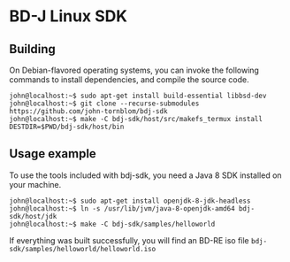 # BD-J Linux SDK

## Building
On Debian-flavored operating systems, you can invoke the following commands to
install dependencies, and compile the source code.

```console
john@localhost:~$ sudo apt-get install build-essential libbsd-dev
john@localhost:~$ git clone --recurse-submodules https://github.com/john-tornblom/bdj-sdk
john@localhost:~$ make -C bdj-sdk/host/src/makefs_termux install DESTDIR=$PWD/bdj-sdk/host/bin
```

## Usage example
To use the tools included with bdj-sdk, you need a Java 8 SDK installed on your machine.

```console
john@localhost:~$ sudo apt-get install openjdk-8-jdk-headless
john@localhost:~$ ln -s /usr/lib/jvm/java-8-openjdk-amd64 bdj-sdk/host/jdk
john@localhost:~$ make -C bdj-sdk/samples/helloworld
```
If everything was built successfully, you will find an BD-RE iso file
`bdj-sdk/samples/helloworld/helloworld.iso`

